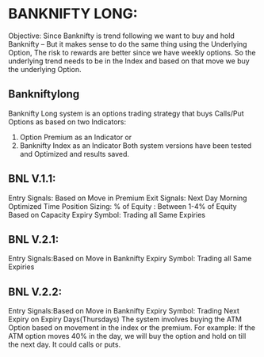 # BANKNIFTY LONG:
Objective:  Since Banknifty is trend following we want to buy and hold Banknifty – But it makes sense to do the same thing using the Underlying Option, The risk to rewards are better since we have weekly options. So the underlying trend needs to be in the Index and based on that move we buy the underlying Option. 

## Bankniftylong
Banknifty Long system is an options trading strategy that buys Calls/Put Options as based on two Indicators:
1.	Option Premium as an Indicator or
2.	Banknifty Index as an Indicator
Both system versions have been tested and Optimized and results saved.

## BNL V.1.1:
Entry Signals: Based on Move in Premium
Exit Signals: Next Day Morning Optimized Time
Position Sizing: % of Equity : Between 1-4% of Equity Based on Capacity
Expiry Symbol: Trading all Same Expiries

## BNL V.2.1:
Entry Signals:Based on Move in Banknifty
Expiry Symbol: Trading all Same Expiries

## BNL V.2.2:
Entry Signals:Based on Move in Banknifty
Expiry Symbol: Trading Next Expiry on Expiry Days(Thursdays)
The system involves buying the ATM Option based on movement in the index or the premium. For example: If the ATM option moves 40% in the day, we will buy the option and hold on till the next day. It could calls or puts.
